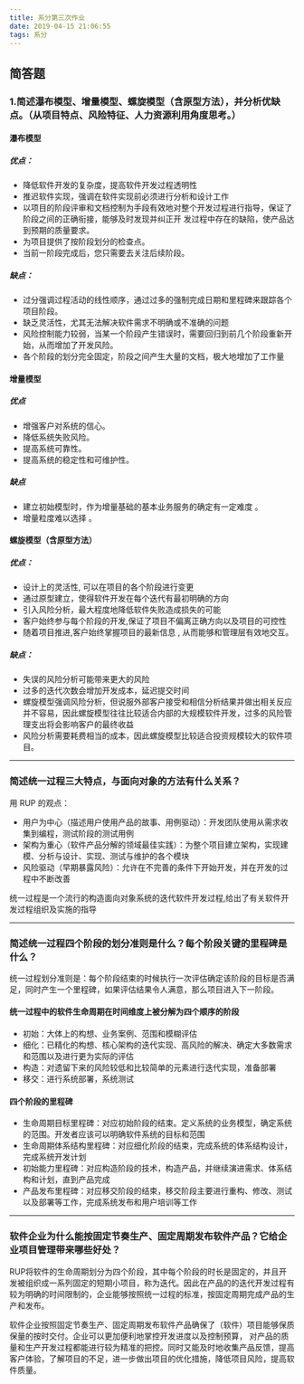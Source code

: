 ```yaml
---
title: 系分第三次作业
date: 2019-04-15 21:06:55
tags: 系分
---
```




## 简答题

### 1.简述瀑布模型、增量模型、螺旋模型（含原型方法），并分析优缺点。（从项目特点、风险特征、人力资源利用角度思考。）

#### 瀑布模型

<!--more--> 

##### 优点：

- 降低软件开发的复杂度，提高软件开发过程透明性
- 推迟软件实现，强调在软件实现前必须进行分析和设计工作
- 以项目的阶段评审和文档控制为手段有效地对整个开发过程进行指导，保证了阶段之间的正确衔接，能够及时发现并纠正开 发过程中存在的缺陷，使产品达到预期的质量要求。
- 为项目提供了按阶段划分的检查点。
- 当前一阶段完成后，您只需要去关注后续阶段。

##### 缺点：

- 过分强调过程活动的线性顺序，通过过多的强制完成日期和里程碑来跟踪各个项目阶段。
- 缺乏灵活性，尤其无法解决软件需求不明确或不准确的问题
- 风险控制能力较弱，当某一个阶段产生错误时，需要回归到前几个阶段重新开始，从而增加了开发风险。
- 各个阶段的划分完全固定，阶段之间产生大量的文档，极大地增加了工作量

#### **增量模型**

##### 优点

- 增强客户对系统的信心。
- 降低系统失败风险。
- 提高系统可靠性。
- 提高系统的稳定性和可维护性。

##### 缺点

- 建立初始模型时，作为增量基础的基本业务服务的确定有一定难度 。
- 增量粒度难以选择 。

#### **螺旋模型（含原型方法）**

##### 优点：

- 设计上的灵活性, 可以在项目的各个阶段进行变更
- 通过原型建立，使得软件开发在每个迭代有最初明确的方向
- 引入风险分析，最大程度地降低软件失败造成损失的可能
- 客户始终参与每个阶段的开发,保证了项目不偏离正确方向以及项目的可控性
- 随着项目推进,客户始终掌握项目的最新信息 , 从而能够和管理层有效地交互。

##### 缺点：

- 失误的风险分析可能带来更大的风险
- 过多的迭代次数会增加开发成本，延迟提交时间
- 螺旋模型强调风险分析，但说服外部客户接受和相信分析结果并做出相关反应并不容易，因此螺旋模型往往比较适合内部的大规模软件开发，过多的风险管理支出将会影响客户的最终收益
- 风险分析需要耗费相当的成本，因此螺旋模型比较适合投资规模较大的软件项目。

------

### 简述统一过程三大特点，与面向对象的方法有什么关系？

用 RUP 的观点：

- 用户为中心（描述用户使用产品的故事、用例驱动）：开发团队使用从需求收集到编程，测试阶段的测试用例
- 架构为重心（软件产品分解的领域最佳实践）：为整个项目建立架构，实现建模、分析与设计、实现、测试与维护的各个模块
- 风险驱动（早期暴露风险）：允许在不完善的条件下开始开发，并在开发的过程中不断改善

统一过程是一个流行的构造面向对象系统的迭代软件开发过程,给出了有关软件开发过程组织及实施的指导

------

### 简述统一过程四个阶段的划分准则是什么？每个阶段关键的里程碑是什么？

统一过程划分准则是：每个阶段结束的时候执行一次评估确定该阶段的目标是否满足，同时产生一个里程碑，如果评估结果令人满意，那么项目进入下一阶段。

####  统一过程中的软件生命周期在时间维度上被分解为四个顺序的阶段

- 初始：大体上的构想、业务案例、范围和模糊评估
- 细化：已精化的构想、核心架构的迭代实现、高风险的解决、确定大多数需求和范围以及进行更为实际的评估
- 构造：对遗留下来的风险较低和比较简单的元素进行迭代实现，准备部署
- 移交：进行系统部署，系统测试

#### 四个阶段的里程碑

- 生命周期目标里程碑：对应初始阶段的结束。定义系统的业务模型，确定系统的范围。开发者应该可以明确软件系统的目标和范围
- 生命周期体系结构里程碑：对应细化阶段的结束，完成系统的体系结构设计，完成系统开发计划
- 初始能力里程碑：对应构造阶段的技术，构造产品，并继续演进需求、体系结构和计划，直到产品完成
- 产品发布里程碑：对应移交阶段的结束，移交阶段主要进行重构、修改、测试以及部署等工作，完成系统发布和用户培训等工作

------

### **软件企业为什么能按固定节奏生产、固定周期发布软件产品？它给企业项目管理带来哪些好处？**

RUP将软件的生命周期划分为四个阶段，其中每个阶段的时长是固定的，并且开发被组织成一系列固定的短期小项目，称为迭代。因此在产品的的迭代开发过程有较为明确的时间限制的，企业能够按照统一过程的标准，按固定周期完成产品的生产和发布。

软件企业按照固定节奏生产、固定周期发布软件产品确保了（软件）项目能够保质保量的按时交付。企业可以更加便利地掌控开发进度以及控制预算， 对产品的质量和生产开发过程都能进行较为精准的把控。同时又能及时地收集产品反馈，提高客户体验，了解项目的不足，进一步做出项目的优化措施，降低项目风险，提高软件质量。